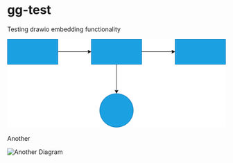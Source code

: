 # gg-test


Testing drawio embedding functionality

![Diagram](/Test.drawio.png)


Another

![Another Diagram](/Test%20Diagram.drawio)